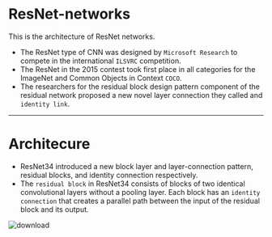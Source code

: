 # ResNet-networks
This is the architecture of ResNet networks.
- The ResNet type of CNN was designed by `Microsoft Research` to compete in the international `ILSVRC` competition.
- The ResNet in the 2015 contest took first place in all categories for the ImageNet and Common Objects in Context `COCO`.
- The researchers for the residual block design pattern component of the residual network proposed a new novel layer connection they called and `identity link`.
___________________________________________________________________________________________________________________________________________________________

# Architecure
- ResNet34 introduced a new block layer and layer-connection pattern, residual blocks, and identity connection respectively.
- The `residual block` in ResNet34 consists of blocks of two identical convolutional layers without a pooling layer. Each block has an `identity connection` that creates a parallel path between the input of the residual block and its output.

![download](https://user-images.githubusercontent.com/59202700/207303627-1aed67c6-e4ad-4ca8-a639-20dc151670ab.png)
